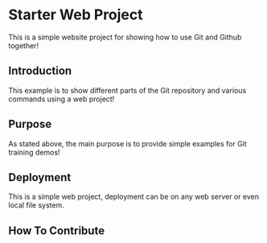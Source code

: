 # Starter Web Project

This is a simple website project for showing how to use Git and Github together!

## Introduction

This example is to show different parts of the Git repository and various commands using a web project!

## Purpose

As stated above, the main purpose is to provide simple examples for Git training demos!

## Deployment

This is a simple web project, deployment can be on any web server or even local file system.

## How To Contribute